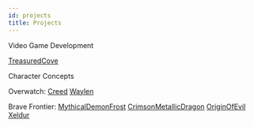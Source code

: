 ```yaml
---
id: projects
title: Projects
---
```


Video Game Development

[TreasuredCove](https://github.com/TreasuredQuartz/TreasuredCove)

Character Concepts

Overwatch:
[Creed](../en/characters/overwatch/creed.html)
[Waylen](../en/characters/oerwatch/waylen.html)

Brave Frontier:
[MythicalDemonFrost](../en/characters/bravefrontier/frost.html)
[CrimsonMetallicDragon](../en/characters/bravefrontier/crimsonmetallicdragon.html)
[OriginOfEvil](../en/characters/bravefrontier/originofevil.html)
[Xeldur](../en/characters/bravefrontier/xeldur.html)
